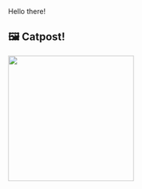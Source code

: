 Hello there!



## 🖼️ Catpost!

<sub>
    <img src="https://cdn2.thecatapi.com/images/fSJGVIdLBK.jpg" height="256">
</sub>

